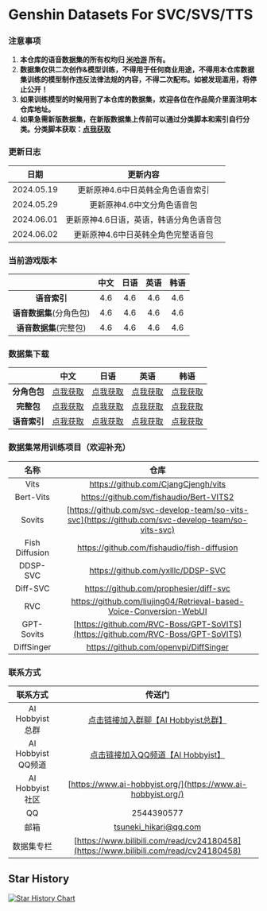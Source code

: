 # Genshin Datasets For SVC/SVS/TTS
### 注意事项
1. **本仓库的语音数据集的所有权均归 [米哈游](https://www.mihoyo.com/) 所有。**
2. **数据集仅供二次创作&模型训练，不得用于任何商业用途，不得用本仓库数据集训练的模型制作违反法律法规的内容，不得二次配布。如被发现滥用，将停止公开！**
3. **如果训练模型的时候用到了本仓库的数据集，欢迎各位在作品简介里面注明本仓库地址。**
4. **如果急需新版数据集，在新版数据集上传前可以通过分类脚本和索引自行分类。分类脚本获取：[点我获取](https://github.com/AI-Hobbyist/Genshin_Voice_Sorting_Scripts)**

### 更新日志

|    日期    |                更新内容                 |
| :--------: | :-------------------------------------: |
| 2024.05.19 |    更新原神4.6中日英韩全角色语音索引    |
| 2024.05.29 |       更新原神4.6中文分角色语音包       |
| 2024.06.01 | 更新原神4.6日语，英语，韩语分角色语音包 |
| 2024.06.02 |   更新原神4.6中日英韩全角色完整语音包   |

### 当前游戏版本

|                          | 中文 | 日语 | 英语 | 韩语 |
| :----------------------: | :--: | :--: | :--: | :--: |
|       **语音索引**       | 4.6  | 4.6  | 4.6  | 4.6  |
| **语音数据集**(分角色包) | 4.6  | 4.6  | 4.6  | 4.6  |
|  **语音数据集**(完整包)  | 4.6  | 4.6  | 4.6  | 4.6  |

### 数据集下载

|  |                             中文                             |                             日语                             |                             英语                             |                             韩语                             |
| :--------: | :----------------------------------------------------------: | :----------------------------------------------------------: | :----------------------------------------------------------: | :----------------------------------------------------------: |
|   **分角色包**   | [点我获取](https://pan.ai-hobbyist.org/Genshin%20Datasets/%E4%B8%AD%E6%96%87%20-%20Chinese/%E5%88%86%E8%A7%92%E8%89%B2%20-%20Single) | [点我获取](https://pan.ai-hobbyist.org/Genshin%20Datasets/%E6%97%A5%E8%AF%AD%20-%20Japanese/%E5%88%86%E8%A7%92%E8%89%B2%20-%20Single) | [点我获取](https://pan.ai-hobbyist.org/Genshin%20Datasets/%E8%8B%B1%E8%AF%AD%20-%20English/%E5%88%86%E8%A7%92%E8%89%B2%20-%20Single) | [点我获取](https://pan.ai-hobbyist.org/Genshin%20Datasets/%E9%9F%A9%E8%AF%AD%20-%20Korean/%E5%88%86%E8%A7%92%E8%89%B2%20-%20Single) |
|   **完整包**   |       [点我获取](https://pan.ai-hobbyist.org/d/Genshin%20Datasets/%E4%B8%AD%E6%96%87%20-%20Chinese/%E5%AE%8C%E6%95%B4%E5%8C%85%20-%20Full/Genshin4.6_CN.7z)       |       [点我获取](https://pan.ai-hobbyist.org/d/Genshin%20Datasets/%E6%97%A5%E8%AF%AD%20-%20Japanese/%E5%AE%8C%E6%95%B4%E5%8C%85%20-%20Full/Genshin4.6_JP.7z)       |       [点我获取](https://pan.ai-hobbyist.org/d/Genshin%20Datasets/%E8%8B%B1%E8%AF%AD%20-%20English/%E5%AE%8C%E6%95%B4%E5%8C%85%20-%20Full/Genshin4.6_EN.7z)       |                            [点我获取](https://pan.ai-hobbyist.org/d/Genshin%20Datasets/%E9%9F%A9%E8%AF%AD%20-%20Korean/%E5%AE%8C%E6%95%B4%E5%8C%85%20-%20Full/Genshin4.6_KR.7z)                            |
| **语音索引** | [点我获取](https://github.com/AI-Hobbyist/Genshin_Voice_Sorting_Scripts/raw/main/AI%20Hobbyist%20Version/Indexs/4.6/CHS.json) | [点我获取](https://github.com/AI-Hobbyist/Genshin_Voice_Sorting_Scripts/raw/main/AI%20Hobbyist%20Version/Indexs/4.6/JP.json) | [点我获取](https://github.com/AI-Hobbyist/Genshin_Voice_Sorting_Scripts/raw/main/AI%20Hobbyist%20Version/Indexs/4.6/EN.json) | [点我获取](https://github.com/AI-Hobbyist/Genshin_Voice_Sorting_Scripts/raw/main/AI%20Hobbyist%20Version/Indexs/4.6/KR.json) |

### 数据集常用训练项目（欢迎补充）

|      名称      |                             仓库                             |
| :------------: | :----------------------------------------------------------: |
|      Vits      |             https://github.com/CjangCjengh/vits              |
|Bert-Vits	| https://github.com/fishaudio/Bert-VITS2  |
|     Sovits     | [https://github.com/svc-develop-team/so-vits-svc](https://github.com/svc-develop-team/so-vits-svc) |
| Fish Diffusion |         https://github.com/fishaudio/fish-diffusion          |
|    DDSP-SVC    |              https://github.com/yxlllc/DDSP-SVC              |
|    Diff-SVC    |            https://github.com/prophesier/diff-svc            |
|      RVC       | https://github.com/liujing04/Retrieval-based-Voice-Conversion-WebUI |
| GPT-Sovits | [https://github.com/RVC-Boss/GPT-SoVITS](https://github.com/RVC-Boss/GPT-SoVITS) |
|   DiffSinger   |            https://github.com/openvpi/DiffSinger             |

### 联系方式

|      联系方式      |                            传送门                            |
| :----------------: | :----------------------------------------------------------: |
| AI Hobbyist总群 | [点击链接加入群聊【AI Hobbyist总群】](http://qm.qq.com/cgi-bin/qm/qr?_wv=1027&k=7vd0kFFgSdgx3c3CZ33J01dx2XTdfelr&authKey=rsG7W1bP3mlsg3UfTpsVrLV%2BLYvmsqJvH%2F2KoWswFd3pa7nkBf0oEV5vCYvBHZLS&noverify=0&group_code=309046913) |
| AI Hobbyist QQ频道 | [点击链接加入QQ频道【AI Hobbyist】](https://pd.qq.com/s/8c2wkdwyl) |
|  AI Hobbyist社区   | [https://www.ai-hobbyist.org/](https://www.ai-hobbyist.org/) |
|         QQ         |                          2544390577                          |
|        邮箱        |                    tsuneki_hikari@qq.com                     |
|        数据集专栏        |                    [https://www.bilibili.com/read/cv24180458](https://www.bilibili.com/read/cv24180458)                     |
## Star History

[![Star History Chart](https://api.star-history.com/svg?repos=AI-Hobbyist/Genshin_Datasets&type=Date)](https://star-history.com/#AI-Hobbyist/Genshin_Datasets&Date)

